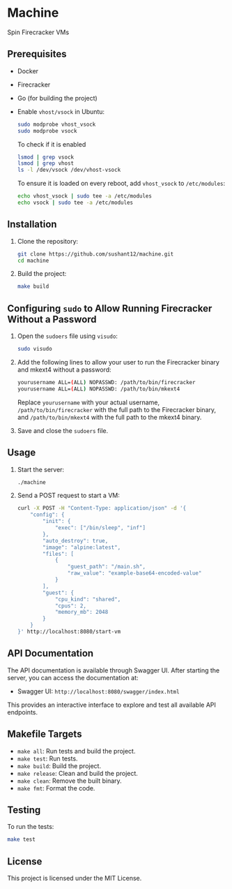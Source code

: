 # Machine

Spin Firecracker VMs

## Prerequisites

- Docker
- Firecracker
- Go (for building the project)
- Enable `vhost/vsock` in Ubuntu:

    ```sh
    sudo modprobe vhost_vsock
    sudo modprobe vsock
    ```

    To check if it is enabled

    ```sh
    lsmod | grep vsock
    lsmod | grep vhost
    ls -l /dev/vsock /dev/vhost-vsock
    ```

   To ensure it is loaded on every reboot, add `vhost_vsock` to `/etc/modules`:

    ```sh
    echo vhost_vsock | sudo tee -a /etc/modules
    echo vsock | sudo tee -a /etc/modules
    ```

## Installation

1. Clone the repository:

    ```sh
    git clone https://github.com/sushant12/machine.git
    cd machine
    ```

2. Build the project:

    ```sh
    make build
    ```

## Configuring `sudo` to Allow Running Firecracker Without a Password

1. Open the `sudoers` file using `visudo`:

    ```sh
    sudo visudo
    ```

2. Add the following lines to allow your user to run the Firecracker binary and mkext4 without a password:

    ```sh
    yourusername ALL=(ALL) NOPASSWD: /path/to/bin/firecracker
    yourusername ALL=(ALL) NOPASSWD: /path/to/bin/mkext4
    ```

    Replace `yourusername` with your actual username, `/path/to/bin/firecracker` with the full path to the Firecracker binary, and `/path/to/bin/mkext4` with the full path to the mkext4 binary.

3. Save and close the `sudoers` file.

## Usage

1. Start the server:

    ```sh
    ./machine
    ```

2. Send a POST request to start a VM:

    ```sh
    curl -X POST -H "Content-Type: application/json" -d '{
        "config": {
            "init": {
                "exec": ["/bin/sleep", "inf"]
            },
            "auto_destroy": true,
            "image": "alpine:latest",
            "files": [
                {
                    "guest_path": "/main.sh",
                    "raw_value": "example-base64-encoded-value"
                }
            ],
            "guest": {
                "cpu_kind": "shared",
                "cpus": 2,
                "memory_mb": 2048
            }
        }
    }' http://localhost:8080/start-vm
    ```

## API Documentation

The API documentation is available through Swagger UI. After starting the server, you can access the documentation at:

- Swagger UI: `http://localhost:8080/swagger/index.html`

This provides an interactive interface to explore and test all available API endpoints.

## Makefile Targets

- `make all`: Run tests and build the project.
- `make test`: Run tests.
- `make build`: Build the project.
- `make release`: Clean and build the project.
- `make clean`: Remove the built binary.
- `make fmt`: Format the code.

## Testing

To run the tests:

```sh
make test
```

## License

This project is licensed under the MIT License.

